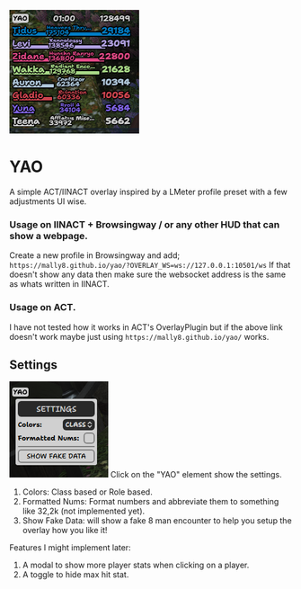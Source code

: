 ![YAO Showcase](/assets/yao-showcase.png)
# YAO
A simple ACT/IINACT overlay inspired by a LMeter profile preset with a few adjustments UI wise.

### Usage on IINACT + Browsingway / or any other HUD that can show a webpage.
Create a new profile in Browsingway and add;
`https://mally8.github.io/yao/?OVERLAY_WS=ws://127.0.0.1:10501/ws`
If that doesn't show any data then make sure the websocket address is the same as whats written in IINACT.

### Usage on ACT.
I have not tested how it works in ACT's OverlayPlugin but if the above link doesn't work maybe just using `https://mally8.github.io/yao/` works.

## Settings
![Settings Picture](/assets/setting.png)
Click on the "YAO" element show the settings.
1. Colors: Class based or Role based.
2. Formatted Nums: Format numbers and abbreviate them to something like 32,2k (not implemented yet).
3. Show Fake Data: will show a fake 8 man encounter to help you setup the overlay how you like it!

Features I might implement later:
1. A modal to show more player stats when clicking on a player.
2. A toggle to hide max hit stat.
